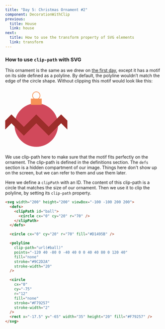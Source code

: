 ```yaml
---
title: "Day 5: Christmas Ornament #2"
component: DecorationWithClip
previous:
  title: House
  link: house
next:
  title: How to use the transform property of SVG elements
  link: transform
---
```


### How to use `clip-path` with SVG

This ornament is the same as we drew on <a href="/svg/basic-shapes">the first day</a>, except it has a motif on its side defined as a polyline. By default, the polyline wouldn’t match the edge of the circle shape. Without clipping this motif would look like this:

<div class="center">
  <svg width="200" height="200" viewBox="-100 -100 200 200">
    <circle cx="0" cy="20" r="70" fill="#D1495B" />
    <polyline
      points="-120 40 -80 0 -40 40 0 0 40 40 80 0 120 40"
      fill="none"
      stroke="#9C2D2A"
      stroke-width="20"
    />
    <circle
      cx="0"
      cy="-75"
      r="12"
      fill="none"
      stroke="#F79257"
      stroke-width="2"
    />
  <rect x="-17.5" y="-65" width="35" height="20" fill="#F79257" />
  </svg>
</div>

We use clip-path here to make sure that the motif fits perfectly on the ornament. The clip-path is defined in the definitions section. The `defs` section is a hidden compartment of our image. Things here don't show up on the screen, but we can refer to them and use them later.

Here we define a `clipPath` with an ID. The content of this clip-path is a circle that matches the size of our ornament. Then we use it to clip the polyline, by setting its `clip-path` property.

<div class="code-flex">

```html
<svg width="200" height="200" viewBox="-100 -100 200 200">
  <defs>
    <clipPath id="ball">
      <circle cx="0" cy="20" r="70" />
    </clipPath>
  </defs>

  <circle cx="0" cy="20" r="70" fill="#D1495B" />

  <polyline
    clip-path="url(#ball)"
    points="-120 40 -80 0 -40 40 0 0 40 40 80 0 120 40"
    fill="none"
    stroke="#9C2D2A"
    stroke-width="20"
  />

  <circle
    cx="0"
    cy="-75"
    r="12"
    fill="none"
    stroke="#F79257"
    stroke-width="2"
  />
  <rect x="-17.5" y="-65" width="35" height="20" fill="#F79257" />
</svg>
```

</div>
